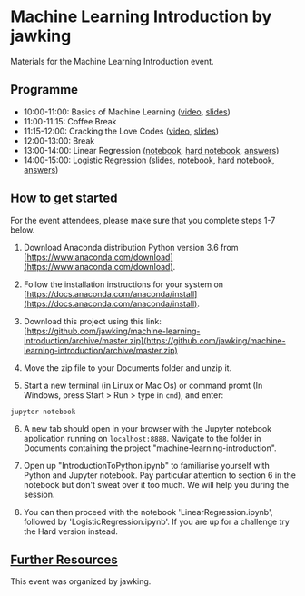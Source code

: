 
# Machine Learning Introduction by jawking

Materials for the Machine Learning Introduction event.

## Programme
- 10:00-11:00: Basics of Machine Learning ([video](https://www.facebook.com/famanson/videos/10214249173963589/), [slides](https://github.com/jawking/machine-learning-introduction/blob/master/assets/Basics%20of%20ML.pdf))
- 11:00-11:15: Coffee Break
- 11:15-12:00: Cracking the Love Codes ([video](https://www.facebook.com/famanson/videos/10214249173963589/), [slides](https://github.com/jawking/machine-learning-introduction/blob/master/assets/Crack%20the%20Love%20Codes.pdf))
- 12:00-13:00: Break
- 13:00-14:00: Linear Regression ([notebook](https://github.com/jawking/machine-learning-introduction/blob/master/LinearRegression.ipynb), [hard notebook](https://github.com/jawking/machine-learning-introduction/blob/master/LinearRegressionHard.ipynb), [answers](https://github.com/jawking/machine-learning-introduction/blob/master/LinearRegressionAnswers.ipynb))
- 14:00-15:00: Logistic Regression ([slides](https://github.com/jawking/machine-learning-introduction/blob/master/assets/Logistic%20Regression.pdf), [notebook](https://github.com/jawking/machine-learning-introduction/blob/master/LogisticRegression.ipynb), [hard notebook](https://github.com/jawking/machine-learning-introduction/blob/master/LogisticRegressionHard.ipynb), [answers](https://github.com/jawking/machine-learning-introduction/blob/master/LogisticRegressionAnswers.ipynb))


## How to get started

For the event attendees, please make sure that you complete steps 1-7 below.

1. Download Anaconda distribution Python version 3.6 from [https://www.anaconda.com/download](https://www.anaconda.com/download).

2. Follow the installation instructions for your system on [https://docs.anaconda.com/anaconda/install](https://docs.anaconda.com/anaconda/install).

3. Download this project using this link: [https://github.com/jawking/machine-learning-introduction/archive/master.zip](https://github.com/jawking/machine-learning-introduction/archive/master.zip)

4. Move the zip file to your Documents folder and unzip it.

5. Start a new terminal (in Linux or Mac Os) or command promt (In Windows, press Start > Run > type in `cmd`), and enter:
```
jupyter notebook
```

6. A new tab should open in your browser with the Jupyter notebook application running on `localhost:8888`. Navigate to the folder in Documents containing the project "machine-learning-introduction".

7. Open up "IntroductionToPython.ipynb" to familiarise yourself with Python and Jupyter notebook. Pay particular attention to section 6 in the notebook but don't sweat over it too much. We will help you during the session.

8. You can then proceed with the notebook 'LinearRegression.ipynb', followed by 'LogisticRegression.ipynb'. If you are up for a challenge try the Hard version instead.

## [Further Resources](https://github.com/jawking/machine-learning-introduction/blob/master/assets/ml-resources.md)

This event was organized by jawking.
